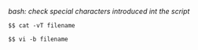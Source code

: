 *bash: check special characters introduced int the script*

  `$$ cat -vT filename`
  
  `$$ vi -b filename`
